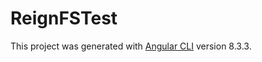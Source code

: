 # ReignFSTest

This project was generated with [Angular CLI](https://github.com/angular/angular-cli) version 8.3.3.
